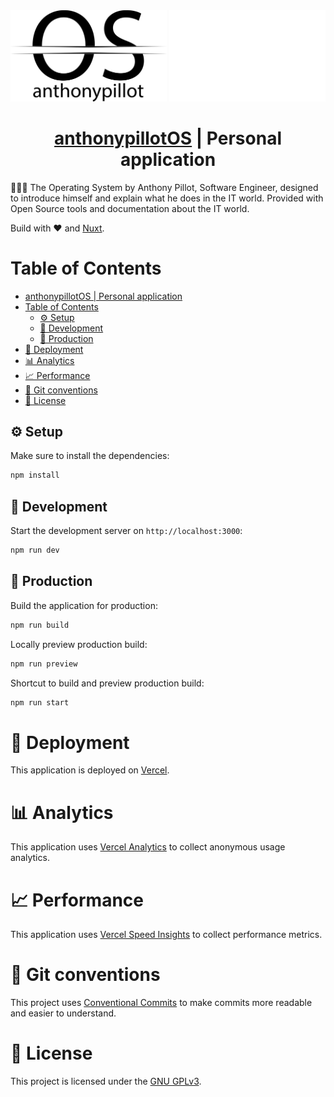 <div align="center">

<img src="https://raw.githubusercontent.com/anthonypillot/assets/main/logo/svg/logo_anthonypillotOS_black.svg" alt="logo_anthonypillotOS_black" width="250"/>
<img src="https://raw.githubusercontent.com/anthonypillot/assets/main/logo/svg/logo_anthonypillotOS_white.svg" alt="logo_anthonypillotOS_black" width="250"/>

# [anthonypillotOS](https://anthonypillot.com) | Personal application

</div>

👨🏻‍💻 The Operating System by Anthony Pillot, Software Engineer, designed to introduce himself and explain what he does in the IT world. Provided with Open Source tools and documentation about the IT world.

Build with ❤️ and [Nuxt](https://nuxt.com).

# Table of Contents

- [anthonypillotOS | Personal application](#anthonypillotos--personal-application)
- [Table of Contents](#table-of-contents)
  - [⚙️ Setup](#️-setup)
  - [🧪 Development](#-development)
  - [🚀 Production](#-production)
- [🚀 Deployment](#-deployment)
- [📊 Analytics](#-analytics)
- [📈 Performance](#-performance)
- [🌳 Git conventions](#-git-conventions)
- [📜 License](#-license)

## ⚙️ Setup

Make sure to install the dependencies:

```bash
npm install
```

## 🧪 Development

Start the development server on `http://localhost:3000`:

```bash
npm run dev
```

## 🚀 Production

Build the application for production:

```bash
npm run build
```

Locally preview production build:

```bash
npm run preview
```

Shortcut to build and preview production build:

```bash
npm run start
```

# 🚀 Deployment

This application is deployed on [Vercel](https://vercel.com).

# 📊 Analytics

This application uses [Vercel Analytics](https://vercel.com/docs/analytics) to collect anonymous usage analytics.

# 📈 Performance

This application uses [Vercel Speed Insights](https://vercel.com/docs/speed-insights) to collect performance metrics.

# 🌳 Git conventions

This project uses [Conventional Commits](https://www.conventionalcommits.org/en/v1.0.0/) to make commits more readable and easier to understand.

# 📜 License

This project is licensed under the [GNU GPLv3](https://choosealicense.com/licenses/gpl-3.0/).
